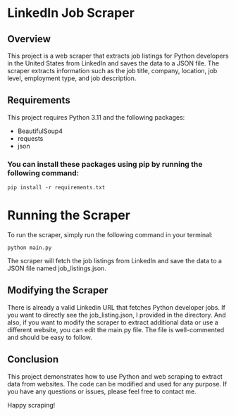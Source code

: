 # **LinkedIn Job Scraper**

## Overview
This project is a web scraper that extracts job listings for Python developers in the United States from LinkedIn and saves the data to a JSON file.
The scraper extracts information such as the job title, company, location, job level, employment type, and job description.

## Requirements
This project requires Python 3.11 and the following packages:

- BeautifulSoup4
- requests
- json

 ### You can install these packages using pip by running the following command:
`pip install -r requirements.txt`

# Running the Scraper
To run the scraper, simply run the following command in your terminal:

`python main.py`


The scraper will fetch the job listings from LinkedIn and save the data to a JSON file named job_listings.json.


## Modifying the Scraper
There is already a valid Linkedin URL that fetches Python developer jobs. If you want to directly see the job_listing.json, I provided in the directory.
And also, if you want to modify the scraper to extract additional data or use a different website, you can edit the main.py file. 
The file is well-commented and should be easy to follow.

## Conclusion
This project demonstrates how to use Python and web scraping to extract data from websites. The code can be modified and used for any purpose. If you have any questions or issues, please feel free to contact me.

Happy scraping!

